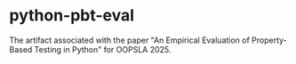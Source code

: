 # python-pbt-eval
The artifact associated with the paper "An Empirical Evaluation of Property-Based Testing in Python" for OOPSLA 2025. 
